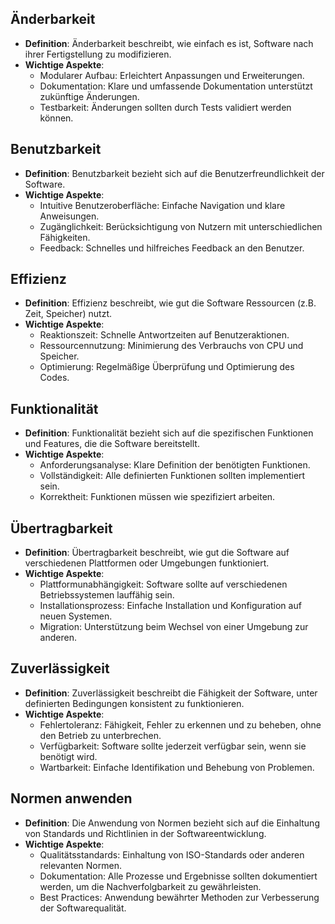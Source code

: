 ## Änderbarkeit
- **Definition**: Änderbarkeit beschreibt, wie einfach es ist, Software nach ihrer Fertigstellung zu modifizieren.
- **Wichtige Aspekte**:
  - Modularer Aufbau: Erleichtert Anpassungen und Erweiterungen.
  - Dokumentation: Klare und umfassende Dokumentation unterstützt zukünftige Änderungen.
  - Testbarkeit: Änderungen sollten durch Tests validiert werden können.

## Benutzbarkeit
- **Definition**: Benutzbarkeit bezieht sich auf die Benutzerfreundlichkeit der Software.
- **Wichtige Aspekte**:
  - Intuitive Benutzeroberfläche: Einfache Navigation und klare Anweisungen.
  - Zugänglichkeit: Berücksichtigung von Nutzern mit unterschiedlichen Fähigkeiten.
  - Feedback: Schnelles und hilfreiches Feedback an den Benutzer.

## Effizienz
- **Definition**: Effizienz beschreibt, wie gut die Software Ressourcen (z.B. Zeit, Speicher) nutzt.
- **Wichtige Aspekte**:
  - Reaktionszeit: Schnelle Antwortzeiten auf Benutzeraktionen.
  - Ressourcennutzung: Minimierung des Verbrauchs von CPU und Speicher.
  - Optimierung: Regelmäßige Überprüfung und Optimierung des Codes.

## Funktionalität
- **Definition**: Funktionalität bezieht sich auf die spezifischen Funktionen und Features, die die Software bereitstellt.
- **Wichtige Aspekte**:
  - Anforderungsanalyse: Klare Definition der benötigten Funktionen.
  - Vollständigkeit: Alle definierten Funktionen sollten implementiert sein.
  - Korrektheit: Funktionen müssen wie spezifiziert arbeiten.

## Übertragbarkeit
- **Definition**: Übertragbarkeit beschreibt, wie gut die Software auf verschiedenen Plattformen oder Umgebungen funktioniert.
- **Wichtige Aspekte**:
  - Plattformunabhängigkeit: Software sollte auf verschiedenen Betriebssystemen lauffähig sein.
  - Installationsprozess: Einfache Installation und Konfiguration auf neuen Systemen.
  - Migration: Unterstützung beim Wechsel von einer Umgebung zur anderen.

## Zuverlässigkeit
- **Definition**: Zuverlässigkeit beschreibt die Fähigkeit der Software, unter definierten Bedingungen konsistent zu funktionieren.
- **Wichtige Aspekte**:
  - Fehlertoleranz: Fähigkeit, Fehler zu erkennen und zu beheben, ohne den Betrieb zu unterbrechen.
  - Verfügbarkeit: Software sollte jederzeit verfügbar sein, wenn sie benötigt wird.
  - Wartbarkeit: Einfache Identifikation und Behebung von Problemen.

## Normen anwenden
- **Definition**: Die Anwendung von Normen bezieht sich auf die Einhaltung von Standards und Richtlinien in der Softwareentwicklung.
- **Wichtige Aspekte**:
  - Qualitätsstandards: Einhaltung von ISO-Standards oder anderen relevanten Normen.
  - Dokumentation: Alle Prozesse und Ergebnisse sollten dokumentiert werden, um die Nachverfolgbarkeit zu gewährleisten.
  - Best Practices: Anwendung bewährter Methoden zur Verbesserung der Softwarequalität.